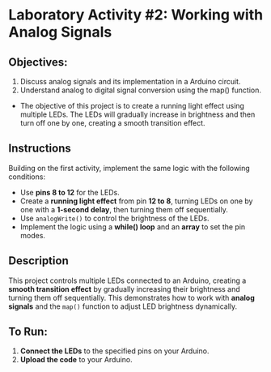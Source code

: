 # Laboratory Activity #2: Working with Analog Signals

## Objectives: 
1. Discuss analog signals and its implementation in a Arduino circuit.
2. Understand analog to digital signal conversion using the map() function.
- The objective of this project is to create a running light effect using multiple LEDs. The LEDs will gradually increase in brightness and then turn off one by one, creating a smooth transition effect.

## Instructions  
Building on the first activity, implement the same logic with the following conditions:  

- Use **pins 8 to 12** for the LEDs.  
- Create a **running light effect** from pin **12 to 8**, turning LEDs on one by one with a **1-second delay**, then turning them off sequentially.  
- Use `analogWrite()` to control the brightness of the LEDs.  
- Implement the logic using a **while() loop** and an **array** to set the pin modes.  

## Description  
This project controls multiple LEDs connected to an Arduino, creating a **smooth transition effect** by gradually increasing their brightness and turning them off sequentially. This demonstrates how to work with **analog signals** and the `map()` function to adjust LED brightness dynamically.  

## To Run:   
1. **Connect the LEDs** to the specified pins on your Arduino.  
2. **Upload the code** to your Arduino.  
